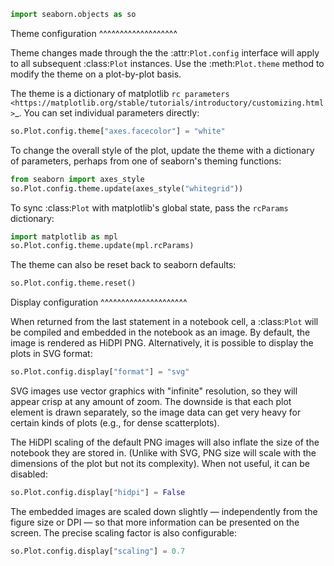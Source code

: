 ```python
import seaborn.objects as so
```
Theme configuration
^^^^^^^^^^^^^^^^^^^

Theme changes made through the the :attr:`Plot.config` interface will apply to all subsequent :class:`Plot` instances. Use the :meth:`Plot.theme` method to modify the theme on a plot-by-plot basis.

The theme is a dictionary of matplotlib `rc parameters <https://matplotlib.org/stable/tutorials/introductory/customizing.html>`_. You can set individual parameters directly:

```python
so.Plot.config.theme["axes.facecolor"] = "white"
```
To change the overall style of the plot, update the theme with a dictionary of parameters, perhaps from one of seaborn's theming functions:

```python
from seaborn import axes_style
so.Plot.config.theme.update(axes_style("whitegrid"))
```
To sync :class:`Plot` with matplotlib's global state, pass the `rcParams` dictionary:

```python
import matplotlib as mpl
so.Plot.config.theme.update(mpl.rcParams)
```
The theme can also be reset back to seaborn defaults:

```python
so.Plot.config.theme.reset()
```
Display configuration
^^^^^^^^^^^^^^^^^^^^^

When returned from the last statement in a notebook cell, a :class:`Plot` will be compiled and embedded in the notebook as an image. By default, the image is rendered as HiDPI PNG. Alternatively, it is possible to display the plots in SVG format:

```python
so.Plot.config.display["format"] = "svg"
```
SVG images use vector graphics with "infinite" resolution, so they will appear crisp at any amount of zoom. The downside is that each plot element is drawn separately, so the image data can get very heavy for certain kinds of plots (e.g., for dense scatterplots).

The HiDPI scaling of the default PNG images will also inflate the size of the notebook they are stored in. (Unlike with SVG, PNG size will scale with the dimensions of the plot but not its complexity). When not useful, it can be disabled:

```python
so.Plot.config.display["hidpi"] = False
```
The embedded images are scaled down slightly — independently from the figure size or DPI — so that more information can be presented on the screen. The precise scaling factor is also configurable:

```python
so.Plot.config.display["scaling"] = 0.7
```
